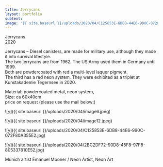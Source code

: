 ```yaml
---
title: Jerrycans
layout: portfolio
subtext: 
image: "{{ site.baseurl }}/uploads/2020/04/C125853E-6DB8-44E6-990C-072F80A355E2.jpg"
---
```

Jerrycans  
2020

Jerrycans – Diesel canisters, are made for military use, although they made it into survival lifestyle.  
The two jerrycans are from 1962\. The US Army used them in Germany until 1999.  
Both are powdercoated with red a multi-level laquer pigment.  
The third has a red neon system. They were exhibited as a triplet at Kunstakademie Tegernsee in 2020.

Material: powdercoated metal, neon system,  
Size: ca 60x40cm  
price on request (please use the mail below;)

![y]({{ site.baseurl }}/uploads/2020/04/image6.jpeg)

![y]({{ site.baseurl }}/uploads/2020/04/image12.jpeg)

![y]({{ site.baseurl }}/uploads/2020/04/C125853E-6DB8-44E6-990C-072F80A355E2.jpg)

![y]({{ site.baseurl }}/uploads/2020/04/2BC2DF72-90D8-45F8-97F8-805337810E52.jpg)

Munich artist Emanuel Mooner / Neon Artist, Neon Art